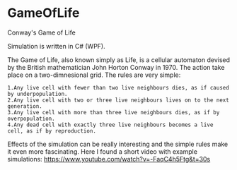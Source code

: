# GameOfLife
Conway's Game of Life

Simulation is written in C# (WPF).

The Game of Life, also known simply as Life, is a cellular automaton devised by the British mathematician John Horton Conway in 1970. The action take place on a two-dimnesional grid. The rules are very simple:

    1.Any live cell with fewer than two live neighbours dies, as if caused by underpopulation.
    2.Any live cell with two or three live neighbours lives on to the next generation.
    3.Any live cell with more than three live neighbours dies, as if by overpopulation.
    4.Any dead cell with exactly three live neighbours becomes a live cell, as if by reproduction.
    
Effects of the simulation can be really interesting and the simple rules make it even more fascinating.
Here I found a short video with example simulations:
https://www.youtube.com/watch?v=-FaqC4h5Ftg&t=30s
